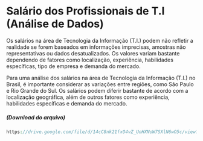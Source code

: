 # Salário dos Profissionais de T.I (Análise de Dados)
<p>Os salários na área de Tecnologia da Informação (T.I.) podem não refletir a realidade se forem baseados em informações imprecisas, amostras não representativas ou dados desatualizados. Os valores variam bastante dependendo de fatores como localização, experiência, habilidades específicas, tipo de empresa e demanda do mercado.
</p>

<p>
Para uma análise dos salários na área de Tecnologia da Informação (T.I.) no Brasil, é importante considerar as variações entre regiões, como São Paulo e Rio Grande do Sul. Os salários podem diferir bastante de acordo com a localização geográfica, além de outros fatores como experiência, habilidades específicas e demanda do mercado.
</p>

<h5> (Download do arquivo) </h5>


~~~php
https://drive.google.com/file/d/14cC8nk21fxO4vZ_UoHXNoW7SXlN6wO5c/view?usp=drive_link
~~~
